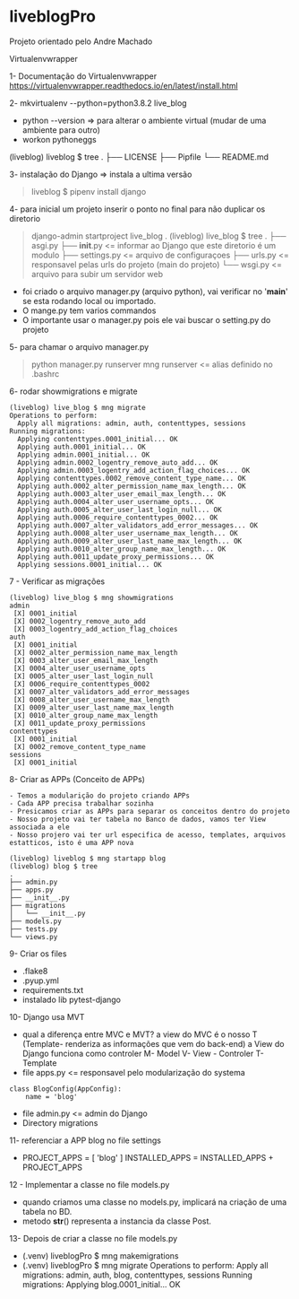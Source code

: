 # liveblogPro
Projeto orientado pelo Andre Machado


Virtualenvwrapper

1- Documentação do Virtualenvwrapper
https://virtualenvwrapper.readthedocs.io/en/latest/install.html

2- mkvirtualenv --python=python3.8.2 live_blog
- python --version
  => para alterar o ambiente virtual (mudar de uma ambiente para outro)
- workon pythoneggs

(liveblog) liveblog $ tree
.
├── LICENSE
├── Pipfile
└── README.md


3- instalação do Django => instala a ultima versão
>liveblog $ pipenv install django

4- para inicial um projeto inserir o ponto no final para não duplicar os diretorio
>django-admin startproject live_blog .
(liveblog) live_blog $ tree
.
├── asgi.py
├── __init__.py <= informar ao Django que este diretorio é um modulo
├── settings.py <= arquivo de configuraçoes
├── urls.py     <= responsavel pelas urls do projeto (main do projeto)
└── wsgi.py     <= arquivo para subir um servidor web

- foi criado o arquivo manager.py (arquivo python), vai verificar no '__main__' 
  se esta rodando local ou importado.
- O mange.py tem varios commandos
- O importante usar o manager.py pois ele vai buscar o setting.py do projeto

5- para chamar o arquivo manager.py
> python manager.py runserver
> mng runserver     <= alias definido no .bashrc

6- rodar showmigrations e migrate
```
(liveblog) live_blog $ mng migrate
Operations to perform:
  Apply all migrations: admin, auth, contenttypes, sessions
Running migrations:
  Applying contenttypes.0001_initial... OK
  Applying auth.0001_initial... OK
  Applying admin.0001_initial... OK
  Applying admin.0002_logentry_remove_auto_add... OK
  Applying admin.0003_logentry_add_action_flag_choices... OK
  Applying contenttypes.0002_remove_content_type_name... OK
  Applying auth.0002_alter_permission_name_max_length... OK
  Applying auth.0003_alter_user_email_max_length... OK
  Applying auth.0004_alter_user_username_opts... OK
  Applying auth.0005_alter_user_last_login_null... OK
  Applying auth.0006_require_contenttypes_0002... OK
  Applying auth.0007_alter_validators_add_error_messages... OK
  Applying auth.0008_alter_user_username_max_length... OK
  Applying auth.0009_alter_user_last_name_max_length... OK
  Applying auth.0010_alter_group_name_max_length... OK
  Applying auth.0011_update_proxy_permissions... OK
  Applying sessions.0001_initial... OK
```

7 - Verificar as migrações
```
(liveblog) live_blog $ mng showmigrations
admin
 [X] 0001_initial
 [X] 0002_logentry_remove_auto_add
 [X] 0003_logentry_add_action_flag_choices
auth
 [X] 0001_initial
 [X] 0002_alter_permission_name_max_length
 [X] 0003_alter_user_email_max_length
 [X] 0004_alter_user_username_opts
 [X] 0005_alter_user_last_login_null
 [X] 0006_require_contenttypes_0002
 [X] 0007_alter_validators_add_error_messages
 [X] 0008_alter_user_username_max_length
 [X] 0009_alter_user_last_name_max_length
 [X] 0010_alter_group_name_max_length
 [X] 0011_update_proxy_permissions
contenttypes
 [X] 0001_initial
 [X] 0002_remove_content_type_name
sessions
 [X] 0001_initial
```

8- Criar as APPs (Conceito de APPs)
```
- Temos a modularição do projeto criando APPs
- Cada APP precisa trabalhar sozinha
- Presicamos criar as APPs para separar os conceitos dentro do projeto
- Nosso projeto vai ter tabela no Banco de dados, vamos ter View associada a ele
- Nosso projero vai ter url especifica de acesso, templates, arquivos estatticos, isto é uma APP nova

(liveblog) liveblog $ mng startapp blog
(liveblog) blog $ tree
.
├── admin.py
├── apps.py
├── __init__.py
├── migrations
│   └── __init__.py
├── models.py
├── tests.py
└── views.py
```

9- Criar os files

- .flake8
- .pyup.yml
- requirements.txt
- instalado lib pytest-django

10- Django usa MVT
- qual a diferença entre MVC e MVT?
  a view do MVC é o nosso T (Template- renderiza as informações que vem do back-end)
  a View do Django funciona como controler
  M- Model
  V- View - Controler
  T- Template
- file apps.py  <= responsavel pelo modularização do systema
```
class BlogConfig(AppConfig):
    name = 'blog'
```
- file admin.py     <= admin do Django
- Directory migrations

11- referenciar a APP blog no file settings
-   PROJECT_APPS = [
        'blog'
    ]
    INSTALLED_APPS = INSTALLED_APPS + PROJECT_APPS

12 - Implementar a classe no file models.py
- quando criamos uma classe no models.py, implicará na criação de uma tabela
  no BD.
- metodo __str__()
  representa a instancia da classe Post.
  
13- Depois de criar a classe no file models.py
- (.venv) liveblogPro $ mng makemigrations
- (.venv) liveblogPro $ mng migrate
    Operations to perform:
        Apply all migrations: admin, auth, blog, contenttypes, sessions
    Running migrations:
        Applying blog.0001_initial... OK
